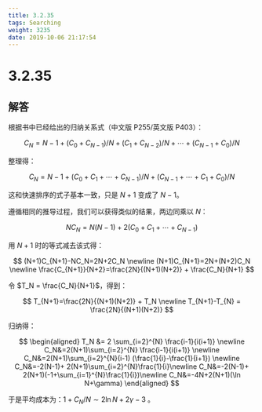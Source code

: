 ```yaml
---
title: 3.2.35
tags: Searching
weight: 3235
date: 2019-10-06 21:17:54
---
```


# 3.2.35

## 解答

根据书中已经给出的归纳关系式（中文版 P255/英文版 P403）：

$$
C_N=N-1+(C_0+C_{N-1})/N+(C_1+C_{N-2})/N+\cdots+(C_{N-1}+C_0)/N
$$

整理得：

$$
C_N=N-1+(C_0+C_1+\cdots+C_{N-1})/N+(C_{N-1}+\cdots+C_1+C_0)/N
$$

这和快速排序的式子基本一致，只是 $N+1$ 变成了 $N-1$。

遵循相同的推导过程，我们可以获得类似的结果，两边同乘以 $N$：

$$
NC_N=N(N-1)+2(C_0+C_1+\cdots+C_{N-1})
$$

用 $N+1$ 时的等式减去该式得：

$$
(N+1)C_{N+1}-NC_N=2N+2C_N \newline 
(N+1)C_{N+1}=2N+(N+2)C_N \newline 
\frac{C_{N+1}}{N+2}=\frac{2N}{(N+1)(N+2)} + \frac{C_N}{N+1}
$$

令 $T_N = \frac{C_N}{N+1}$，得到：

$$
T_{N+1}=\frac{2N}{(N+1)(N+2)} + T_N \newline 
T_{N+1}-T_{N} = \frac{2N}{(N+1)(N+2)}
$$

归纳得：

$$
\begin{aligned}
T_N &= 2 \sum_{i=2}^{N} \frac{i-1}{i(i+1)} \newline 
C_N&=2(N+1)\sum_{i=2}^{N} \frac{i-1}{i(i+1)} \newline 
C_N&=2(N+1)\sum_{i=2}^{N}(i-1) (\frac{1}{i}-\frac{1}{i+1}) \newline 
C_N&=-2(N-1)+ 2(N+1)\sum_{i=2}^{N}\frac{1}{i}\newline 
C_N&=-2(N-1)+ 2(N+1)(-1+\sum_{i=1}^{N}\frac{1}{i})\newline 
C_N&=-4N+2(N+1)(\ln N+\gamma)
\end{aligned}
$$

于是平均成本为：$1+C_N/N \sim 2\ln N+2\gamma-3$ 。
